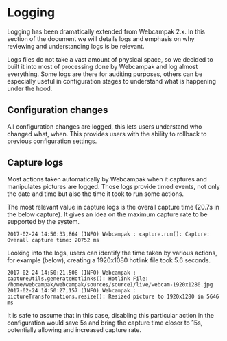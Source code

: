 # Logging

Logging has been dramatically extended from Webcampak 2.x. In this section of the document we will details logs and emphasis on why reviewing and understanding logs is be relevant.

Logs files do not take a vast amount of physical space, so we decided to built it into most of processing done by Webcampak and log almost everything. Some logs are there for auditing purposes, others can be especially useful in configuration stages to understand what is happening under the hood.

## Configuration changes

All configuration changes are logged, this lets users understand who changed what, when. This provides users with the ability to rollback to previous configuration settings.

## Capture logs

Most actions taken automatically by Webcampak when it captures and manipulates pictures are logged. Those logs provide timed events, not only the date and time but also the time it took to run some actions.

The most relevant value in capture logs is the overall capture time (20.7s in the below capture). It gives an idea on the maximum capture rate to be supported by the system.

```Logs
2017-02-24 14:50:33,864 (INFO) Webcampak : capture.run(): Capture: Overall capture time: 20752 ms
```

Looking into the logs, users can identify the time taken by various actions, for example (below), creating a 1920x1080 hotlink file took 5.6 seconds.

```Logs
2017-02-24 14:50:21,508 (INFO) Webcampak : captureUtils.generateHotlinks(): Hotlink File: /home/webcampak/webcampak/sources/source1/live/webcam-1920x1280.jpg
2017-02-24 14:50:27,157 (INFO) Webcampak : pictureTransformations.resize(): Resized picture to 1920x1280 in 5646 ms
```

It is safe to assume that in this case, disabling this particular action in the configuration would save 5s and bring the capture time closer to 15s, potentially allowing and increased capture rate.
